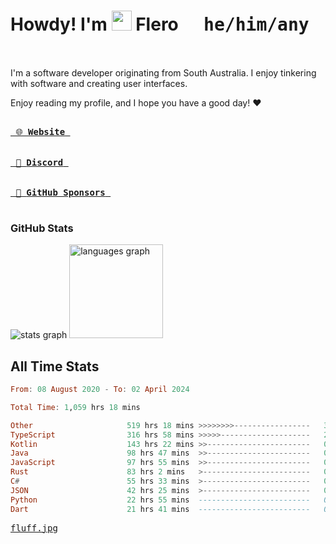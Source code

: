 # Howdy! I'm <img src="https://raw.githubusercontent.com/flerouwu/flerouwu/main/lil-cowboy.png?3" width="32" height="32" /> Flero <kbd>&nbsp; he/him/any &nbsp;</kbd>

I'm a software developer originating from South Australia. I enjoy tinkering with software and creating user interfaces.

Enjoy reading my profile, and I hope you have a good day! :heart:

<a href="https://flero.dev/">
    <kbd>
        <br>
        &nbsp;🌐 <strong>Website</strong>&nbsp;
        <br>
        <br>
    </kbd>
</a>

<a href="https://discord.com/users/1059375676769189938">
    <kbd>
        <br>
        &nbsp;💬 <strong>Discord</strong>&nbsp;
        <br>
        <br>
    </kbd>
</a>

<a href="https://github.com/sponsors/flerouwu">
    <kbd>
        <br>
        &nbsp;🩷 <strong>GitHub Sponsors</strong>&nbsp;
        <br>
        <br>
    </kbd>
</a>

### GitHub Stats
<!-- <p> allows it to be shown side-by-side -->
<div>
  <img src="https://github-readme-stats.vercel.app/api?hide_title=true&hide_rank=false&show_icons=true&include_all_commits=true&count_private=true&disable_animations=true&theme=github_dark&locale=en&hide_border=true&username=flerouwu" alt="stats graph"  />
  <img src="https://github-readme-stats.vercel.app/api/top-langs?locale=en&hide_title=false&langs_count=5&theme=github_dark&hide_border=true&username=flerouwu&layout=compact" alt="languages graph" height="150"  />
</div>

## All Time Stats

<!--START_SECTION:waka-->

```haskell
From: 08 August 2020 - To: 02 April 2024

Total Time: 1,059 hrs 18 mins

Other                     519 hrs 18 mins >>>>>>>>-----------------   32.90 %
TypeScript                316 hrs 58 mins >>>>>--------------------   20.08 %
Kotlin                    143 hrs 22 mins >>-----------------------   09.08 %
Java                      98 hrs 47 mins  >>-----------------------   06.26 %
JavaScript                97 hrs 55 mins  >>-----------------------   06.20 %
Rust                      83 hrs 2 mins   >------------------------   05.26 %
C#                        55 hrs 33 mins  >------------------------   03.52 %
JSON                      42 hrs 25 mins  >------------------------   02.69 %
Python                    22 hrs 55 mins  -------------------------   01.45 %
Dart                      21 hrs 41 mins  -------------------------   01.37 %
```

<!--END_SECTION:waka-->

<a href="https://raw.githubusercontent.com/flerouwu/flerouwu/main/fluff.jpg">
  <kbd>fluff.jpg</kbd>
</a>
